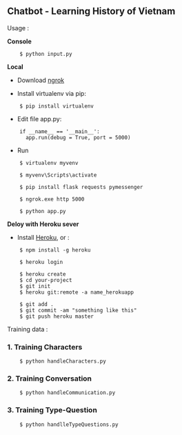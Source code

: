 ## Chatbot - Learning History of Vietnam

Usage :

**Console**

```
    $ python input.py
```
**Local**

- Download [ngrok](https://ngrok.com/download)

- Install virtualenv via pip:
```
    $ pip install virtualenv
```
- Edit file app.py:
```
    if __name__ == '__main__':
      app.run(debug = True, port = 5000)
```

- Run
```
    $ virtualenv myvenv
```
```
    $ myvenv\Scripts\activate
```
```
    $ pip install flask requests pymessenger
```
```
    $ ngrok.exe http 5000
```
```
    $ python app.py
```

**Deloy with Heroku sever**

- Install [Heroku](https://devcenter.heroku.com/articles/heroku-cli), or :
```
    $ npm install -g heroku
```
```
    $ heroku login
```
```
    $ heroku create
    $ cd your-project
    $ git init
    $ heroku git:remote -a name_herokuapp
```
```
    $ git add .
    $ git commit -am "something like this"
    $ git push heroku master
```



Training data :

### 1. Training Characters

```
    $ python handleCharacters.py
```

### 2. Training Conversation
```
    $ python handleCommunication.py
```
### 3. Training Type-Question
```
    $ python handlleTypeQuestions.py
```

